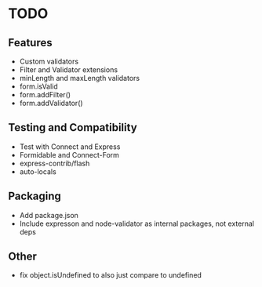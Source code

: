 TODO
================================================================================


Features
--------

* Custom validators
* Filter and Validator extensions
* minLength and maxLength validators
* form.isValid
* form.addFilter()
* form.addValidator()


Testing and Compatibility
-------------------------

* Test with Connect and Express
* Formidable and Connect-Form
* express-contrib/flash
* auto-locals


Packaging
---------

* Add package.json
* Include expresson and node-validator as internal packages, not external deps


Other
-----

* fix object.isUndefined to also just compare to undefined
